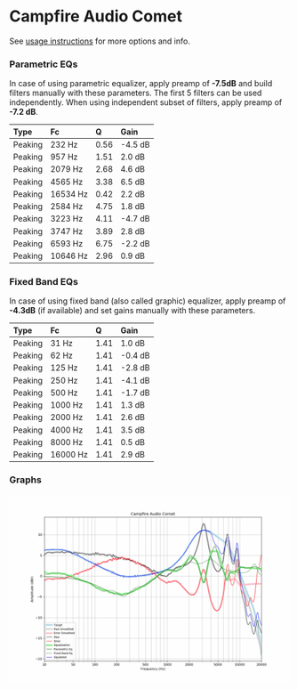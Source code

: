 # Campfire Audio Comet
See [usage instructions](https://github.com/jaakkopasanen/AutoEq#usage) for more options and info.

### Parametric EQs
In case of using parametric equalizer, apply preamp of **-7.5dB** and build filters manually
with these parameters. The first 5 filters can be used independently.
When using independent subset of filters, apply preamp of **-7.2 dB**.

| Type    | Fc       |    Q | Gain    |
|:--------|:---------|:-----|:--------|
| Peaking | 232 Hz   | 0.56 | -4.5 dB |
| Peaking | 957 Hz   | 1.51 | 2.0 dB  |
| Peaking | 2079 Hz  | 2.68 | 4.6 dB  |
| Peaking | 4565 Hz  | 3.38 | 6.5 dB  |
| Peaking | 16534 Hz | 0.42 | 2.2 dB  |
| Peaking | 2584 Hz  | 4.75 | 1.8 dB  |
| Peaking | 3223 Hz  | 4.11 | -4.7 dB |
| Peaking | 3747 Hz  | 3.89 | 2.8 dB  |
| Peaking | 6593 Hz  | 6.75 | -2.2 dB |
| Peaking | 10646 Hz | 2.96 | 0.9 dB  |

### Fixed Band EQs
In case of using fixed band (also called graphic) equalizer, apply preamp of **-4.3dB**
(if available) and set gains manually with these parameters.

| Type    | Fc       |    Q | Gain    |
|:--------|:---------|:-----|:--------|
| Peaking | 31 Hz    | 1.41 | 1.0 dB  |
| Peaking | 62 Hz    | 1.41 | -0.4 dB |
| Peaking | 125 Hz   | 1.41 | -2.8 dB |
| Peaking | 250 Hz   | 1.41 | -4.1 dB |
| Peaking | 500 Hz   | 1.41 | -1.7 dB |
| Peaking | 1000 Hz  | 1.41 | 1.3 dB  |
| Peaking | 2000 Hz  | 1.41 | 2.6 dB  |
| Peaking | 4000 Hz  | 1.41 | 3.5 dB  |
| Peaking | 8000 Hz  | 1.41 | 0.5 dB  |
| Peaking | 16000 Hz | 1.41 | 2.9 dB  |

### Graphs
![](./Campfire%20Audio%20Comet.png)
